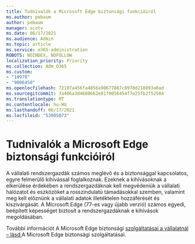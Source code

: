 ```yaml
---
title: Tudnivalók a Microsoft Edge biztonsági funkcióiról
ms.author: pebaum
author: pebaum
manager: scotv
ms.date: 06/17/2021
ms.audience: Admin
ms.topic: article
ms.service: o365-administration
ROBOTS: NOINDEX, NOFOLLOW
localization_priority: Priority
ms.collection: Adm_O365
ms.custom:
- "10978"
- "9006450"
ms.openlocfilehash: 72107a456fa4856a90677867c8970d218893a0ad
ms.sourcegitcommit: 7a406a3d4680662e81f0056454f7e25fb2f52504
ms.translationtype: MT
ms.contentlocale: hu-HU
ms.lasthandoff: 06/17/2021
ms.locfileid: "53005073"
---
```

# <a name="learn-about-the-security-features-of-microsoft-edge"></a>Tudnivalók a Microsoft Edge biztonsági funkcióiról

A vállalati rendszergazdák számos meglévő és a biztonsággal kapcsolatos, egyre felmerülő kihívással foglalkoznak. Ezeknek a kihívásoknak a elkerülése érdekében a rendszergazdáknak kell megvédeniük a vállalati hálózatot és eszközöket a rosszindulatú támadásokkal szemben, valamint meg kell előznünk a vállalati adatok illetéktelen hozzáférését és kiszivárgását. A Microsoft Edge (77-es vagy újabb verzió) számos egyedi, beépített képességet biztosít a rendszergazdáknak e kihívások megoldásában. 

További információt A Microsoft Edge biztonsági [szolgáltatásai a vállalatnál – lásd:](/DeployEdge/ms-edge-security-for-business)A Microsoft Edge biztonsági szolgáltatásai.